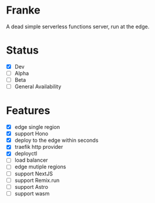 # Franke

A dead simple serverless functions server, run at the edge. 

# Status
- [x] Dev
- [ ] Alpha
- [ ] Beta
- [ ] General Availability

# Features
- [x] edge single region
- [x] support Hono
- [x] deploy to the edge within seconds
- [x] traefik http provider
- [x] deployctl
- [ ] load balancer
- [ ] edge mutiple regions
- [ ] support NextJS
- [ ] support Remix.run
- [ ] support Astro
- [ ] support wasm